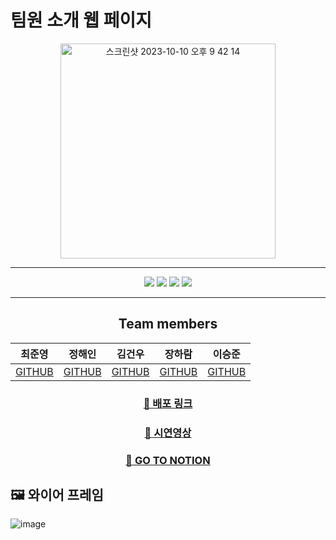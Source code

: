 # 팀원 소개 웹 페이지

<div align="center">
  
  <img width="344" alt="스크린샷 2023-10-10 오후 9 42 14" src="https://github.com/junxtar/team_introduce/assets/78033706/9ae81cf3-2c3e-4a7a-91cc-231097b480fd">

---
  <p>
    <img src="https://img.shields.io/badge/html5-%23E34F26.svg?style=for-the-badge&logo=html5&logoColor=white">
    <img src="https://img.shields.io/badge/css3-%231572B6.svg?style=for-the-badge&logo=css3&logoColor=white">
    <img src="https://img.shields.io/badge/javascript-%23323330.svg?style=for-the-badge&logo=javascript&logoColor=%23F7DF1E">
    <img src="https://img.shields.io/badge/Firebase-039BE5?style=for-the-badge&logo=Firebase&logoColor=white">
  </p>

---

  ## Team members
  
| 최준영 | 정해인 | 김건우 | 장하람 | 이승준 |
| --- | --- | --- | --- | --- |
| [GITHUB](https://github.com/junxtar) | [GITHUB](https://github.com/seaStamp) | [GITHUB](https://github.com/guncow0603) | [GITHUB](https://github.com/RyanDJang) | [GITHUB](https://github.com/lsj135779) |

### [🔗 배포 링크](https://junxtar.github.io/team_introduce/index.html)

### [🎥 시연영상](https://youtu.be/2-QQEpzIR78)

### [📓 GO TO NOTION](https://teamsparta.notion.site/B-9-S-A-0fb905dadf00408bb3547405995183d8)

</div>

## 🖼️ 와이어 프레임
![image](https://github.com/junxtar/team_introduce/assets/78033706/9d6dc73a-5cd2-476d-a79a-3db8946983f9)
